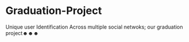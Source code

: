 # Graduation-Project
Unique user Identification Across multiple social netwoks; our graduation project☻☻☻
